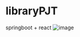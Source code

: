 # libraryPJT
springboot + react
![image](https://user-images.githubusercontent.com/82890721/178675997-ff64dd78-7632-49c3-bfeb-954c740edda6.png)
